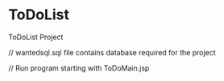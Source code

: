 # ToDoList
ToDoList Project

// wantedsql.sql file contains database required for the project

// Run program starting with ToDoMain.jsp
